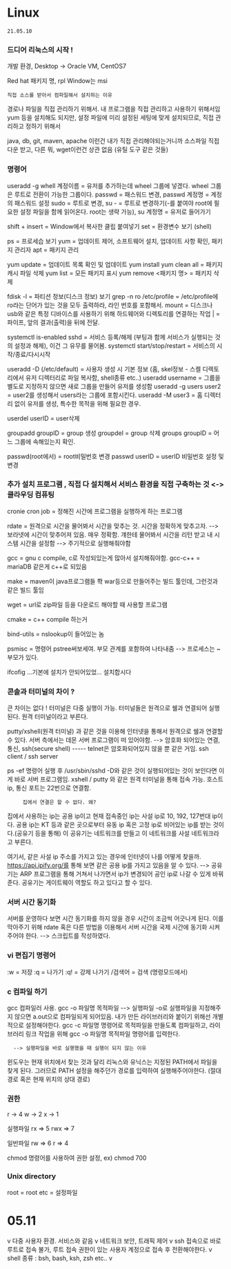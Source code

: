# Linux
    21.05.10

### 드디어 리눅스의 시작 !

개발 환경,
Desktop -> Oracle VM, CentOS7

Red hat 패키지 명, rpl
Window는 msi


    직접 소스를 받아서 컴파일해서 설치하는 이유
 경로나 파일을 직접 관리하기 위해서. 내 프로그램을 직접 관리하고 사용하기 위해서임
 yum 등을 설치해도 되지만, 설정 파일에 미리 설정된 세팅에 맞게 설치되므로, 직접 관리하고 정하기 위해서
 
 java, db, git, maven, apache 이런건 내가 직접 관리해야되는거니까 소스파일 직접 다운 받고,
 다른 뭐, wget이런건 상관 없음 (유틸 도구 같은 것들)
 



### 명령어 

useradd -g whell 계정이름 = 유저를 추가하는데 wheel 그룹에 넣겠다. wheel 그룹은 루트로 전환이 가능한 그룹이다.
passwd = 패스워드 변경, passwd 계정명 = 계정의 패스워드 설정
sudo = 루트로 변경,
su - = 루트로 변경하기(-를 붙여야 root에 필요한 설정 파일을 함께 읽어온다. root는 생략 가능), su 계정명 = 유저로 들어가기


shift + insert = Window에서 복사한 클립 붙여넣기
set = 환경변수 보기 (shell)

ps = 프로세습 보기
yum = 업데이트 제어, 소프트웨어 설치, 업데이트 사항 확인, 패키지 관리자
apt = 패키지 관리 

yum update = 업데이트 목록 확인 및 업데이트
yum install
yum clean all = 패키지 캐시 파일 삭제
yum list = 모든 패키지 표시
yum remove <패키지 명> = 패키지 삭제

fdisk -l = 파티션 정보(디스크 정보) 보기
grep -n ro /etc/profile = /etc/profile에 ro라는 단어가 있는 것을 모두 출력하라, 라인 번호를 포함해서.
mount = 디스크나 usb와 같은 특정 디바이스를 사용하기 위해 하드웨어와 디렉토리를 연결하는 작업
| = 파이프, 앞의 결과(출력)을 뒤에 전달.

systemctl is-enabled sshd = 서비스 등록/해제 (부팅과 함께 서비스가 실행되는 것의 설정과 해제), 이건 그 유무를 물어봄.
systemctl start/stop/restart = 서비스의 시작/종료/다시시작

useradd -D (/etc/default) = 사용자 생성 시 기본 정보 (홈, skel정보 - 스켈 디렉토리에서 유저 디렉터리로 파일 복사함, shell종류 etc..)
useradd username = 그룹을 별도로 지정하지 않으면 새로 그룹을 만들어 유저를 생성함
useradd -g users user2 = user2를 생성해서 users라는 그룹에 포함시킨다.
useradd -M user3 = 홈 디렉터리 없이 유저를 생성, 특수한 목적을 위해 필요한 경우.

userdel userID = user삭제 

groupadd groupID = group 생성
groupdel = group 삭제
groups groupID = 어느 그룹에 속해있는지 확인.



passwd(root에서) = root비밀번호 변경
passwd userID = userID 비밀번호 설정 및 변경








### 추가 설치 프로그램 <on premiese>, 직접 다 설치해서 서비스 환경을 직접 구축하는 것 <-> 클라우딩 컴퓨팅
    
cronie 
cron job = 정해진 시간에 프로그램을 실행하게 하는 프로그램

rdate = 원격으로 시간을 물어봐서 시간을 맞추는 것. 시간을 정확하게 맞추고자.
--> 보라넷에 시간이 맞추어져 있음. 매우 정확함. 걔한테 물어봐서 시간을 리턴 받고 내 시스템 시간을 설정함
--> 주기적으로 실행해줘야함

gcc = gnu c compile, c로 작성되있는게 많아서 설치해줘야함. 
gcc-c++  = mariaDB 같은게 c++로 되있음

make = maven이 java프로그램들 쫙 war등으로 만들어주는 빌드 툴인데, 그런것과 같은 빌드 툴임

wget = url로 zip파일 등을 다운로드 해야할 때 사용할 프로그램

cmake = c++ compile 하는거

bind-utils = nslookup이 들어있는 놈

psmisc = 명령어 pstree써보세여. 부모 관계를 포함하여 나타내줌 --> 프로세스는 ~ 부모가 있다. 

ifcofig ...기본에 설치가 안되어있었... 설치합시다






### 콘솔과 터미널의 차이 ?

큰 차이는 없다 ! 터미널은 다중 실행이 가능. 터미널들은 원격으로 쉘과 연결되어 실행된다.
원격 터미널이라고 부른다.

putty/xshell(원격 터미널) 과 같은 것을 이용해 인터넷을 통해서 원격으로 쉘과 연결할 수 있다.
서버 측에서는 데몬 서버 프로그램이 떠 있어야함.
--> 암호화 되어있는 연결, 통신, 
ssh(secure shell) ----- telnet은 암호화되어있지 않을 뿐 같은 거임.
ssh client / ssh server

ps -ef 명령어 실행 후 /usr/sbin/sshd -D와 같은 것이 실행되어있는 것이 보인다면 이게 바로 서버 프로그램임.
xshell / putty 와 같은 원격 터미널을 통해 접속 가능. 호스트 ip, 통신 포트는 22번으로 연결함.


         집에서 연결은 할 수 없다. 왜?
집에서 사용하는 ip는 공용 ip이고 현재 접속중인 ip는 사설 ip로 10, 192, 127번대 ip이다. 
공용 ip는 KT 등과 같은 곳으로부터 유동 ip 혹은 고정 ip로 비어있는 ip를 받는 것이다.(공유기 등을 통해)
이 공유기는 네트워크를 만들고 이 네트워크를 사설 네트워크라고 부른다.

여기서, 같은 사설 ip 주소를 가지고 있는 경우에 인터넷이 나를 어떻게 찾을까.
https://api.ipify.org/를 통해 보면 같은 공용 ip를 가지고 있음을 알 수 있다. 
--> 공유기는 ARP 프로그램을 통해 거쳐서 나가면서 ip가 변경되어 공인 ip로 나갈 수 있게 바꿔준다.
공유기는 게이트웨이 역할도 하고 있다고 할 수 있다. 




### 서버 시간 동기화
서버를 운영하다 보면 시간 동기화를 하지 않을 경우 시간이 조금씩 어긋나게 된다. 이를 막아주기 위해 rdate 혹은 다른 방법을 이용해서
서버 시간을 국제 시간에 동기화 시켜 주어야 한다.
--> 스크립트를 작성하였다. 





### vi 편집기 명령어

:w = 저장
:q = 나가기
:q! = 강제 나가기
/검색어 = 검색 (명령모드에서)




### c 컴파일 하기 

gcc 컴파일러 사용. 
gcc -o 파일명 목적파일 --> 실행파일
-o로 실행파일을 지정해주지 않으면 a.out으로 컴파일되게 되어있음. 내가 만든 라이브러리와 붙이기 위해선 개별적으로 설정해야한다.
gcc -c 파일명 명령어로 목적파일을 만들도록 컴파일하고, 라이브러리 링크 작업을 위해 gcc -o 파일명 목적파일 명령어를 입력한다.

      --> 실행파일을 바로 실행했을 때 실행이 되지 않는 이유
윈도우는 현재 위치에서 찾는 것과 달리 리눅스와 유닉스는 지정된 PATH에서 파일을 찾게 된다. 그러므로 PATH 설정을 해주던가
경로를 입력하여 실행해주어야한다. (절대 경로 혹은 현재 위치의 상대 경로)
 





### 권한
r -> 4
w -> 2
x -> 1

실행파일
rx => 5
rwx => 7

일반파일
rw => 6
r => 4

chmod 명령어를 사용하여 권한 설정, ex) chmod 700


### Unix directory

root = root
etc = 설정파일


# 05.11

v 다중 사용자 환경. 서비스와 같음
v 네트워크 보안, 트래픽 제어
v ssh 접속으로 바로 루트로 접속 불가, 루트 접속 권한이 있는 사용자 계정으로 접속 후 전환해야한다.
v shell 종류 : bsh, bash, ksh, zsh etc..
v 


